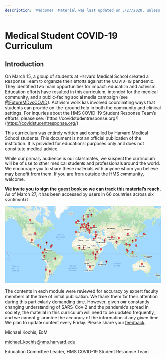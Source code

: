 ```yaml
---
description: 'Welcome!  Material was last updated on 3/27/2020, unless otherwise specified.'
---
```


# Medical Student COVID-19 Curriculum

## Introduction

On March 15, a group of students at Harvard Medical School created a Response Team to organize their efforts against the COVID-19 pandemic.  They identified two main opportunities for impact: education and activism. Education efforts have resulted in this curriculum, intended for the medical community, and a public-facing social media campaign \(see [@FutureMDvsCOVID](https://twitter.com/FutureMDvsCOVID)\).  Activism work has involved coordinating ways that students can provide on-the-ground help in both the community and clinical settings. For inquiries about the HMS COVID-19 Student Response Team’s efforts, please see: [https://covidstudentresponse.org/](https://covidstudentresponse.org/)

This curriculum was entirely written and compiled by Harvard Medical School students.  This document is not an official publication of the institution. It is provided for educational purposes only and does not constitute medical advice.

While our primary audience is our classmates, we suspect the curriculum will be of use to other medical students and professionals around the world.  We encourage you to share these materials with anyone whom you believe may benefit from them. If you are from outside the HMS community, welcome.  

**We invite you to sign the** [**guest book**](https://docs.google.com/forms/d/e/1FAIpQLSdDgCyBO-l7qsamNhbEPznxhaDetC-dFBd4W5Tu5WC4zBWC6g/viewform) **so we can track this material’s reach.**  As of March 27, it has been accessed by users in 66 countries across six continents!

![Countries represented in guest book, map created on batchgeo.com](.gitbook/assets/image%20%283%29.png)

The contents in each module were reviewed for accuracy by expert faculty members at the time of initial publication.  We thank them for their attention during this particularly demanding time. However, given our constantly changing understanding of SARS-CoV-2 and the pandemic’s spread in society, the material in this curriculum will need to be updated frequently, and we cannot guarantee the accuracy of the information at any given time.  We plan to update content every Friday.  Please share your [feedback](https://docs.google.com/forms/d/e/1FAIpQLSdZGYWkx5AVaYUIxCwvQmI75Vu6jVOHkinhDHr_XbrQq4WMTg/viewform).

Michael Kochis, EdM

[michael\_kochis@hms.harvard.edu](mailto:michael_kochis@hms.harvard.edu)

Education Committee Leader, HMS COVID-19 Student Response Team 

